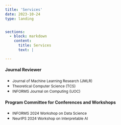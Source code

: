 ```yaml
---
title: 'Services'
date: 2023-10-24
type: landing


sections:
  - block: markdown
    content:
      title: Services
      text: |

---
```


#### Journal Reviewer

- <span style="font-size: 0.85em;">Journal of Machine Learning Research (JMLR)
- <span style="font-size: 0.85em;">Theoretical Computer Science (TCS)
- <span style="font-size: 0.85em;">INFORMS Journal on Computing (IJOC)


#### Program Committee for Conferences and Workshops

- <span style="font-size: 0.85em;">INFORMS 2024 Workshop on Data Science
- <span style="font-size: 0.85em;">NeurIPS 2024 Workshop on Interpretable AI